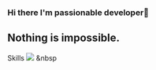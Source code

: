 ### Hi there I'm passionable developer👋
## Nothing is impossible.

Skills
<img src="https://img.shields.io/badge/JavaScript-F7DF1E?style=flat-square&logo=JavaScript&logoColor=white"/></a> &nbsp
<!--
**sjh50200/sjh50200** is a ✨ _special_ ✨ repository because its `README.md` (this file) appears on your GitHub profile.

Here are some ideas to get you started:

- 🔭 I’m currently working on ...
- 🌱 I’m currently learning ...
- 👯 I’m looking to collaborate on ...
- 🤔 I’m looking for help with ...
- 💬 Ask me about ...
- 📫 How to reach me: ...
- 😄 Pronouns: ...
- ⚡ Fun fact: ...
-->

